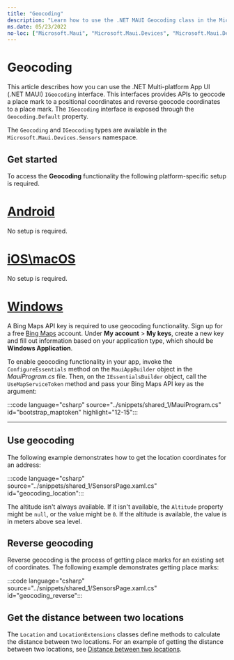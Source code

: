 ```yaml
---
title: "Geocoding"
description: "Learn how to use the .NET MAUI Geocoding class in the Microsoft.Maui.Devices.Sensors namespace. This class provides APIs to both geocode a place mark to a positional coordinate, and reverse geocode coordinates to a place mark."
ms.date: 05/23/2022
no-loc: ["Microsoft.Maui", "Microsoft.Maui.Devices", "Microsoft.Maui.Devices.Sensors"]
---
```


# Geocoding

This article describes how you can use the .NET Multi-platform App UI (.NET MAUI) `IGeocoding` interface. This interfaces provides APIs to geocode a place mark to a positional coordinates and reverse geocode coordinates to a place mark. The `IGeocoding` interface is exposed through the `Geocoding.Default` property.

The `Geocoding` and `IGeocoding` types are available in the `Microsoft.Maui.Devices.Sensors` namespace.

## Get started

To access the **Geocoding** functionality the following platform-specific setup is required.

<!-- markdownlint-disable MD025 -->
# [Android](#tab/android)

No setup is required.

# [iOS\macOS](#tab/ios)

No setup is required.

# [Windows](#tab/windows)

A Bing Maps API key is required to use geocoding functionality. Sign up for a free [Bing Maps](https://www.bingmapsportal.com/) account. Under **My account** > **My keys**, create a new key and fill out information based on your application type, which should be **Windows Application**.

To enable geocoding functionality in your app, invoke the `ConfigureEssentials` method on the `MauiAppBuilder` object in the _MauiProgram.cs_ file. Then, on the `IEssentialsBuilder` object, call the `UseMapServiceToken` method and pass your Bing Maps API key as the argument:

:::code language="csharp" source="../snippets/shared_1/MauiProgram.cs" id="bootstrap_maptoken" highlight="12-15":::

-----
<!-- markdownlint-enable MD025 -->

## Use geocoding

The following example demonstrates how to get the location coordinates for an address:

:::code language="csharp" source="../snippets/shared_1/SensorsPage.xaml.cs" id="geocoding_location":::

The altitude isn't always available. If it isn't available, the `Altitude` property might be `null`, or the value might be `0`. If the altitude is available, the value is in meters above sea level.

## Reverse geocoding

Reverse geocoding is the process of getting place marks for an existing set of coordinates. The following example demonstrates getting place marks:

:::code language="csharp" source="../snippets/shared_1/SensorsPage.xaml.cs" id="geocoding_reverse":::

## Get the distance between two locations

The `Location` and `LocationExtensions` classes define methods to calculate the distance between two locations. For an example of getting the distance between two locations, see [Distance between two locations](geolocation.md#distance-between-two-locations).
